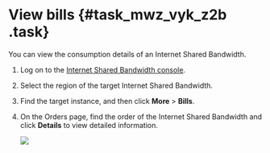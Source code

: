 # View bills {#task_mwz_vyk_z2b .task}

You can view the consumption details of an Internet Shared Bandwidth.

1.  Log on to the [Internet Shared Bandwidth console](https://vpcnext.console.aliyun.com/cbwp/cn-hongkong/cbwps). 
2.  Select the region of the target Internet Shared Bandwidth. 
3.  Find the target instance, and then click **More** \> **Bills**. 
4.  On the Orders page, find the order of the Internet Shared Bandwidth and click **Details** to view detailed information. 

    ![](http://static-aliyun-doc.oss-cn-hangzhou.aliyuncs.com/assets/img/19054/153628682511113_en-US.png)



